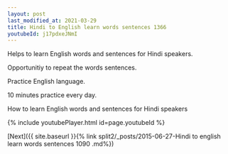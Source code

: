 ```yaml
---
layout: post
last_modified_at: 2021-03-29
title: Hindi to English learn words sentences 1366 
youtubeId: j17pdxeJNmI
---
```

 
 
Helps to learn English words and sentences for Hindi speakers.

Opportunitiy to repeat the words sentences. 

Practice English language. 
 
10 minutes practice every day. 
 
How to learn English words and sentences for Hindi speakers 
 
{% include youtubePlayer.html id=page.youtubeId %}
 
 
[Next]({{ site.baseurl }}{% link  split2/_posts/2015-06-27-Hindi to english learn words sentences 1090 .md%})
 
